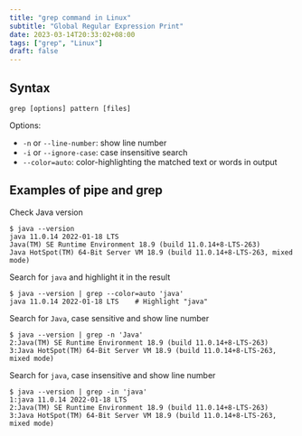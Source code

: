 ```yaml
---
title: "grep command in Linux"
subtitle: "Global Regular Expression Print"
date: 2023-03-14T20:33:02+08:00
tags: ["grep", "Linux"]
draft: false
---
```


## Syntax
```shell
grep [options] pattern [files]
```

Options:
* `-n` or `--line-number`: show line number
* `-i` or `--ignore-case`: case insensitive search
* `--color=auto`: color-highlighting the matched text or words in output
## Examples of pipe and grep
Check Java version
```shell
$ java --version
java 11.0.14 2022-01-18 LTS
Java(TM) SE Runtime Environment 18.9 (build 11.0.14+8-LTS-263)
Java HotSpot(TM) 64-Bit Server VM 18.9 (build 11.0.14+8-LTS-263, mixed mode)
```

Search for `java` and highlight it in the result
```shell
$ java --version | grep --color=auto 'java'
java 11.0.14 2022-01-18 LTS    # Highlight "java"
```

Search for `Java`, case sensitive and show line number
```shell
$ java --version | grep -n 'Java'
2:Java(TM) SE Runtime Environment 18.9 (build 11.0.14+8-LTS-263)
3:Java HotSpot(TM) 64-Bit Server VM 18.9 (build 11.0.14+8-LTS-263, mixed mode)
```

Search for `java`, case insensitive and show line number
```shell
$ java --version | grep -in 'java'
1:java 11.0.14 2022-01-18 LTS
2:Java(TM) SE Runtime Environment 18.9 (build 11.0.14+8-LTS-263)
3:Java HotSpot(TM) 64-Bit Server VM 18.9 (build 11.0.14+8-LTS-263, mixed mode)
```